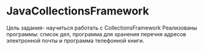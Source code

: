 # JavaCollectionsFramework
Цель задания- научиться работать с CollectionsFramework
Реализованы программы: список дел, программа для хранения перечня адресов электронной почты и программа телефонной книги.
